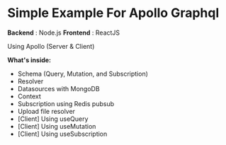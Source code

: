 # Simple Example For Apollo Graphql

**Backend** : Node.js
**Frontend** : ReactJS

Using Apollo (Server & Client)

**What's inside:**

- Schema (Query, Mutation, and Subscription)
- Resolver
- Datasources with MongoDB
- Context
- Subscription using Redis pubsub
- Upload file resolver
- [Client] Using useQuery
- [Client] Using useMutation
- [Client] Using useSubscription
